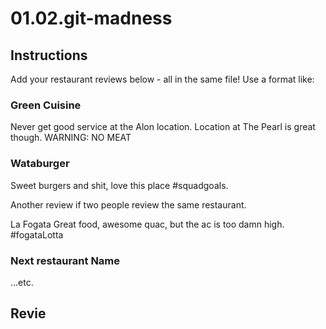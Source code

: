 # 01.02.git-madness

## Instructions

Add your restaurant reviews below - all in the same file! Use a format like:

### Green Cuisine

Never get good service at the Alon location. Location at The Pearl is great though. WARNING: NO MEAT

###  Wataburger

Sweet burgers and shit, love this place #squadgoals.

Another review if two people review the same restaurant.








La Fogata
Great food, awesome quac, but the ac is too damn high. #fogataLotta


### Next restaurant Name

...etc.

## Revie
